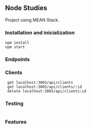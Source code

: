 ## Node Studies

Project using MEAN Stack.

### Installation and inicialization

``` 
npm install
npm start
```
### Endpoints
### Clients

```
 get localhost:3003/api/clients 
 get localhost:3003/api/clients/:id 
 delete localhost:3003/api/clients:id
```

### Testing
```
```

### Features
```
```